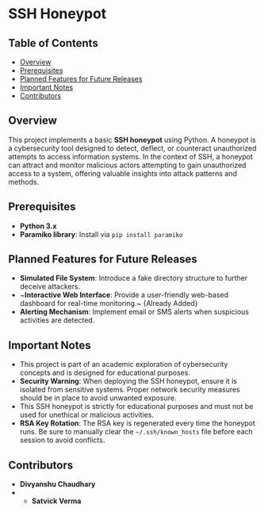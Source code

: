 # SSH Honeypot

## Table of Contents
- [Overview](#overview)
- [Prerequisites](#prerequisites)
- [Planned Features for Future Releases](#planned-features-for-future-releases)
- [Important Notes](#important-notes)
- [Contributors](#contributors)

## Overview
This project implements a basic **SSH honeypot** using Python. A honeypot is a cybersecurity tool designed to detect, deflect, or counteract unauthorized attempts to access information systems. In the context of SSH, a honeypot can attract and monitor malicious actors attempting to gain unauthorized access to a system, offering valuable insights into attack patterns and methods.

## Prerequisites
- **Python 3.x**
- **Paramiko library**: Install via `pip install paramiko`

## Planned Features for Future Releases
- **Simulated File System**: Introduce a fake directory structure to further deceive attackers.
- ~**Interactive Web Interface**: Provide a user-friendly web-based dashboard for real-time monitoring.~ {Already Added}
- **Alerting Mechanism**: Implement email or SMS alerts when suspicious activities are detected.

## Important Notes
- This project is part of an academic exploration of cybersecurity concepts and is designed for educational purposes.
- **Security Warning**: When deploying the SSH honeypot, ensure it is isolated from sensitive systems. Proper network security measures should be in place to avoid unwanted exposure.
- This SSH honeypot is strictly for educational purposes and must not be used for unethical or malicious activities.
- **RSA Key Rotation**: The RSA key is regenerated every time the honeypot runs. Be sure to manually clear the `~/.ssh/known_hosts` file before each session to avoid conflicts.

## Contributors
- **Divyanshu Chaudhary**
- - **Satvick Verma**
